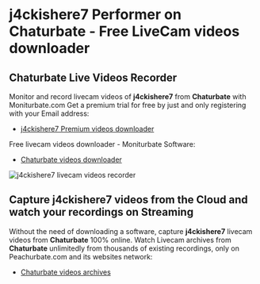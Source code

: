 # j4ckishere7 Performer on Chaturbate - Free LiveCam videos downloader

## Chaturbate Live Videos Recorder

Monitor and record livecam videos of **j4ckishere7** from **Chaturbate** with Moniturbate.com
Get a premium trial for free by just and only registering with your Email address:
* [j4ckishere7 Premium videos downloader](https://moniturbate.com/request-demo-licence-key.html)

Free livecam videos downloader - Moniturbate Software:
* [Chaturbate videos downloader](https://moniturbate.com/moniturbate-download-software.html)

![j4ckishere7 livecam videos recorder](https://peachurnet.com/templates/moniturbate-software.png)


## Capture j4ckishere7 videos from the Cloud and watch your recordings on Streaming

Without the need of downloading a software, capture **j4ckishere7** livecam videos from **Chaturbate** 100% online.
Watch Livecam archives from **Chaturbate** unlimitedly from thousands of existing recordings, only on Peachurbate.com and its websites network:
* [Chaturbate videos archives](https://peachurnet.com/)